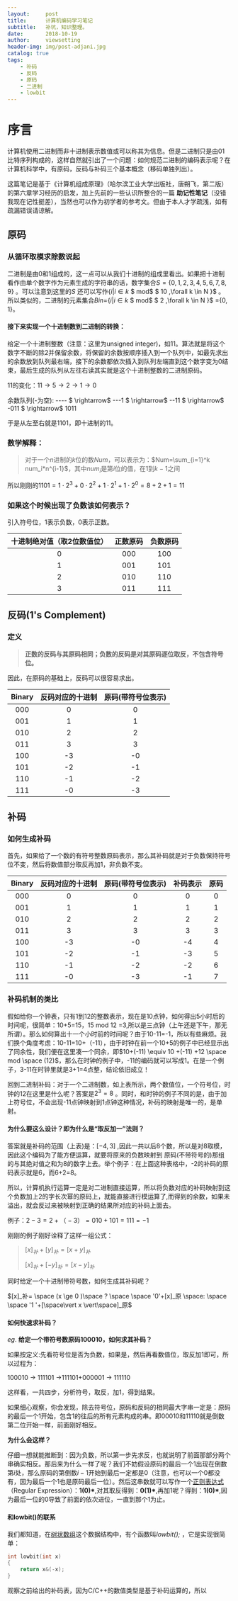 ```yaml
---
layout:     post
title:      计算机编码学习笔记
subtitle:   补坑，知识整理。
date:       2018-10-19
author:     viewsetting
header-img: img/post-adjani.jpg
catalog: true
tags:
    - 补码
    - 反码
    - 原码
    - 二进制
    - lowbit
---
```


# 序言

计算机使用二进制而非十进制表示数值或可以称其为信息。但是二进制只是由01比特序列构成的，这样自然就引出了一个问题：如何规范二进制的编码表示呢？在计算机科学中，有原码，反码与补码三个基本概念（移码单独列出）。

这篇笔记是基于《计算机组成原理》（哈尔滨工业大学出版社，唐朔飞，第二版）的第六章学习经历的启发，加上先前的一些认识所整合的一篇 **助记性笔记**（没错我现在记性挺差），当然也可以作为初学者的参考文。但由于本人才学疏浅，如有疏漏错误请谅解。



## 原码



### 从循环取模求除数说起

二进制是由0和1组成的，这一点可以从我们十进制的组成里看出。如果把十进制看作由单个数字作为元素生成的字符串的话，数字集合$S=\{0,1,2,3,4,5,6,7,8,9\}$ 。可以注意到这里的$S$ 还可以写作$\{i  \vert i \in k$ $ mod$ $ 10 ,\forall k \in N \}$ 。所以类似的，二进制的元素集合$Bin$=$\{i\vert i \in k$ $ mod$ $ 2 ,\forall k \in N \}$ =$\{0,1\}$。

#### 接下来实现一个十进制数到二进制的转换：

给定一个十进制整数（注意：这里为unsigned integer)，如11。算法就是将这个数字不断的除2并保留余数，将保留的余数按顺序插入到一个队列中，如最先求出的余数放到队列最右端，接下的余数都依次插入到队列左端直到这个数字变为0结束，最后生成的队列从左往右读其实就是这个十进制整数的二进制原码。

11的变化：$11 \rightarrow 5 \rightarrow 2 \rightarrow  1 \rightarrow 0$ 

余数队列(-为空): ---- $ \rightarrow$ ---1 $ \rightarrow$  --11  $ \rightarrow$  -011 $ \rightarrow$ 1011

于是从左至右就是1101，即十进制的11。

### 数学解释：

> 对于一个$n$进制的$k$位的数$Num$，可以表示为：$Num=\sum_{i=1}^k num_i*n^{i-1}$，其中$num_i$是第$i$位的值，在1到$k-1$之间

所以刚刚的$1101=1 \cdot 2^3 + 0 \cdot 2^2 + 1  \cdot 2^1 + 1 \cdot 2^0 = 8+2+1 = 11$



### 如果这个时候出现了负数该如何表示？

引入符号位，1表示负数，0表示正数。

| 十进制绝对值（取2位数值位） | 正数原码 | 负数原码 |
| :-------------------------: | :------: | :------: |
|              0              |   000    |   100    |
|              1              |   001    |   101    |
|              2              |   010    |   110    |
|              3              |   011    |   111    |



## 反码(1's  Complement)

### 定义

> **正数的反码与其原码相同；负数的反码是对其原码逐位取反，不包含符号位。**

因此，在原码的基础上，反码可以很容易求出。

| Binary | 反码对应的十进制 | 原码(带符号位表示) |
| :----: | :--------------: | :----------------: |
|  000   |        0         |         0          |
|  001   |        1         |         1          |
|  010   |        2         |         2          |
|  011   |        3         |         3          |
|  100   |        -3        |         -0         |
|  101   |        -2        |         -1         |
|  110   |        -1        |         -2         |
|  111   |        -0        |         -3         |



## 补码

### 如何生成补码

首先，如果给了一个数的有符号整数原码表示，那么其补码就是对于负数保持符号位不变，然后将数值部分取反再加1，非负数不变。 



| Binary | 反码对应的十进制 | 原码(带符号位表示) | 补码表示 | 原码 |
| :----: | :--------------: | :----------------: | :------: | :--: |
|  000   |        0         |         0          |    0     |  0   |
|  001   |        1         |         1          |    1     |  1   |
|  010   |        2         |         2          |    2     |  2   |
|  011   |        3         |         3          |    3     |  3   |
|  100   |        -3        |         -0         |    -4    |  4   |
|  101   |        -2        |         -1         |    -3    |  5   |
|  110   |        -1        |         -2         |    -2    |  6   |
|  111   |        -0        |         -3         |    -1    |  7   |

### 补码机制的类比

假如给你一个钟表，只有1到12的整数表示，现在是10点钟，如何得出5小时后的时间呢，很简单：10+5=15，15 mod 12 =3,所以是三点钟（上午还是下午，那无所谓）。那么如何算出十一个小时前的时间呢？由于10-11=-1，所以有些麻烦。我们换个角度考虑：10-11=10+（-11），由于时钟在前一个10+5的例子中已经显示出了同余性，我们便在这里凑一个同余，即$10+(-11) \equiv 10 +(-11) +12 \space mod \space  (12)$，那么在时钟的例子中，-11的编码就可以写成1。在是一个例子，3-11在时钟里就是3+1=4点整，结论依旧成立！

回到二进制补码：对于一个二进制数，如上表所示，两个数值位，一个符号位，时钟的12在这里是什么呢？答案是$2^{3}=8$ 。同时，和时钟的例子不同的是，由于加上符号位，不会出现-11点钟映射到1点钟这种情况，补码的映射是唯一的，是单射。

#### 为什么要这么设计？即为什么是“取反加一”法则？

答案就是补码的范围（上表)是：$[-4,3]$ ,因此一共以后8个数，所以是对8取模，因此这个编码为了能方便运算，就要将原来的负数映射到 原码(不带符号的)那组的与其绝对值之和为8的数字上去。举个例子：在上面这种表格中，-2的补码的原码表示就是6，而6+2=8。

所以，计算机执行运算一定是对二进制直接运算，所以将负数对应的补码映射到这个负数加上2的字长次幂的原码上，就能直接进行模运算了,而得到的余数，如果未溢出，就会反过来被映射到正确的结果所对应的补码上面去。

例子：$2-3=2+（-3）=010+101=111=-1$

刚刚的例子刚好诠释了这样一组公式：

> $[x]_补+[y]_补=[x+y]_补$
>
> $[x]_补+[-y]_补=[x-y]_补$

同时给定一个十进制带符号数，如何生成其补码呢？

$[x]_补= \space (x \ge 0 )\space ? \space \space '0'+[x]_原 \space: \space  \space  '1 '+[\space\vert x \vert\space]_原$

#### 如何快速求补码？

$eg.$ **给定一个带符号数原码100010，如何求其补码？**

如果按定义:先看符号位是否为负数，如果是，然后再看数值位，取反加1即可，所以过程为：

100010 $\rightarrow$ 111101 $\rightarrow$111101+000001 $\rightarrow$ 111110

这样看，一共四步，分析符号，取反，加1，得到结果。

如果细心观察，你会发现，除去符号位，原码和反码的相同最大字串一定是：原码的最后一个1开始，包含1的往后的所有元素构成的串。即00010和11110就是倒数第二位开始一样，前面刚好相反。

**为什么会这样？** 

仔细一想就能推断到：因为负数，所以第一步先求反，也就说明了前面那部分两个串确实相反。那后来为什么一样了呢？我们不妨假设原码的最后一个1出现在倒数第$i$处，那么原码的第倒数$i-1$开始到最后一定都是0（注意，也可以一个0都没有，因为最后一个1也是原码最后一位）。然后这串数就可以写作一个[正则表达式](https://zh.wikipedia.org/zh-hans/%E6%AD%A3%E5%88%99%E8%A1%A8%E8%BE%BE%E5%BC%8F)（Regular Expression）：**1(0)\***,对其取反得到：**0(1)\***,再加1呢？得到：**1(0)\***,因为最后一位的0导致了前面的依次进位，一直到那个1为止。

#### 和lowbit()的联系

我们都知道，在[树状数组](https://zh.wikipedia.org/wiki/%E6%A0%91%E7%8A%B6%E6%95%B0%E7%BB%84)这个数据结构中，有个函数叫*lowbit();* ，它是实现很简单：

```C++
int lowbit(int x)
{
    return x&(-x);
}
```

观察之前给出的补码表，因为C/C++的数值类型是基于补码运算的，所以







